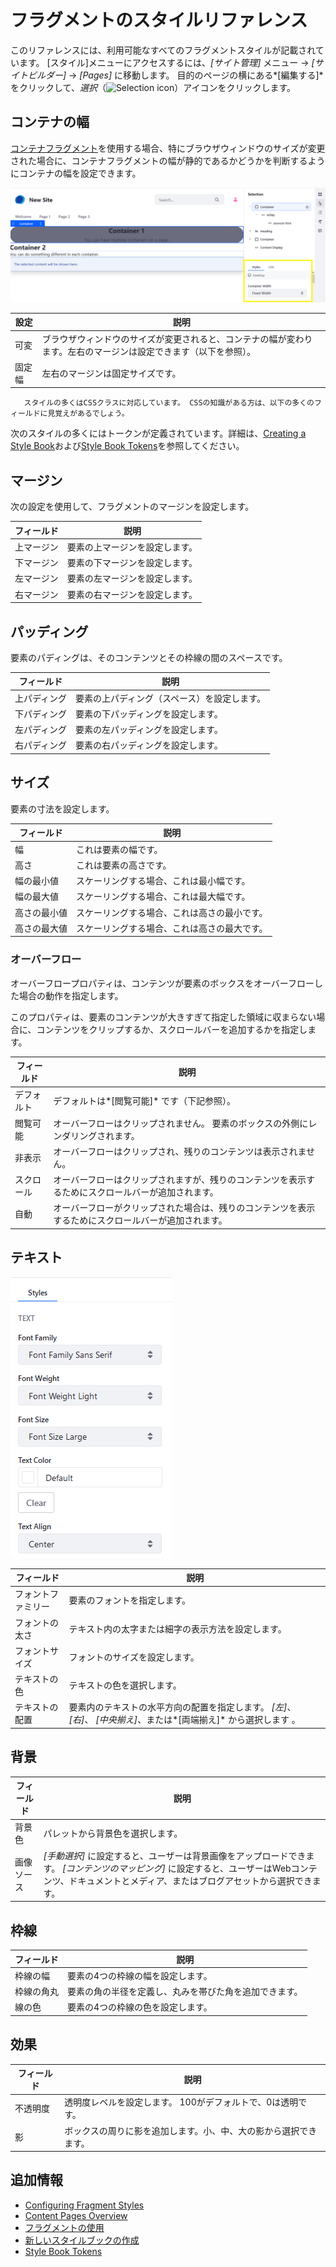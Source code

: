 # フラグメントのスタイルリファレンス

このリファレンスには、利用可能なすべてのフラグメントスタイルが記載されています。 [スタイル]メニューにアクセスするには、*[サイト管理]* メニュー → *[サイトビルダー]* → *[Pages]* に移動します。 目的のページの横にある*[編集する]* をクリックして、*選択*（![Selection icon](../../../images/icon-page-tree.png)）アイコンをクリックします。

## コンテナの幅

[コンテナフラグメント](./using-fragments.md#using-the-container-fragment)を使用する場合、特にブラウザウィンドウのサイズが変更された場合に、コンテナフラグメントの幅が静的であるかどうかを判断するようにコンテナの幅を設定できます。

![コンテナは、可変または固定幅のいずれかに設定できます。](./fragment-styles-reference/images/01.png)

| 設定  | 説明                                                       |
| --- | -------------------------------------------------------- |
| 可変  | ブラウザウィンドウのサイズが変更されると、コンテナの幅が変わります。左右のマージンは設定できます（以下を参照）。 |
| 固定幅 | 左右のマージンは固定サイズです。                                         |

``` tip::
   スタイルの多くはCSSクラスに対応しています。 CSSの知識がある方は、以下の多くのフィールドに見覚えがあるでしょう。
```

次のスタイルの多くにはトークンが定義されています。詳細は、[Creating a Style Book](../../site-appearance/using-a-style-book-to-standardize-site-appearance.md)および[Style Book Tokens](../../site-appearance/developer-guide/style-book-token-definitions.md)を参照してください。

## マージン

次の設定を使用して、フラグメントのマージンを設定します。

| フィールド | 説明              |
| ----- | --------------- |
| 上マージン | 要素の上マージンを設定します。 |
| 下マージン | 要素の下マージンを設定します。 |
| 左マージン | 要素の左マージンを設定します。 |
| 右マージン | 要素の右マージンを設定します。 |

## パッディング

要素のパディングは、そのコンテンツとその枠線の間のスペースです。

| フィールド  | 説明                     |
| ------ | ---------------------- |
| 上パディング | 要素の上パディング（スペース）を設定します。 |
| 下パディング | 要素の下パッディングを設定します。      |
| 左パディング | 要素の左パッディングを設定します。      |
| 右パディング | 要素の右パッディングを設定します。      |

## サイズ

要素の寸法を設定します。

| フィールド  | 説明                     |
| ------ | ---------------------- |
| 幅      | これは要素の幅です。             |
| 高さ     | これは要素の高さです。            |
| 幅の最小値  | スケーリングする場合、これは最小幅です。   |
| 幅の最大値  | スケーリングする場合、これは最大幅です。   |
| 高さの最小値 | スケーリングする場合、これは高さの最小です。 |
| 高さの最大値 | スケーリングする場合、これは高さの最大です。 |

### オーバーフロー

オーバーフロープロパティは、コンテンツが要素のボックスをオーバーフローした場合の動作を指定します。

このプロパティは、要素のコンテンツが大きすぎて指定した領域に収まらない場合に、コンテンツをクリップするか、スクロールバーを追加するかを指定します。

| フィールド | 説明                                                 |
| ----- | -------------------------------------------------- |
| デフォルト | デフォルトは*[閲覧可能]* です（下記参照）。                            |
| 閲覧可能  | オーバーフローはクリップされません。 要素のボックスの外側にレンダリングされます。          |
| 非表示   | オーバーフローはクリップされ、残りのコンテンツは表示されません。                   |
| スクロール | オーバーフローはクリップされますが、残りのコンテンツを表示するためにスクロールバーが追加されます。  |
| 自動    | オーバーフローがクリップされた場合は、残りのコンテンツを表示するためにスクロールバーが追加されます。 |

## テキスト

![要素テキストの表示方法を設定できます。](./fragment-styles-reference/images/02.png)

| フィールド     | 説明                                                                  |
| --------- | ------------------------------------------------------------------- |
| フォントファミリー | 要素のフォントを指定します。                                                      |
| フォントの太さ   | テキスト内の太字または細字の表示方法を設定します。                                           |
| フォントサイズ   | フォントのサイズを設定します。                                                     |
| テキストの色    | テキストの色を選択します。                                                       |
| テキストの配置   | 要素内のテキストの水平方向の配置を指定します。 *[左]*、 *[右]*、 *[中央揃え]*、または*[両端揃え]* から選択します 。 |

## 背景

| フィールド | 説明                                                                                                       |
| ----- | -------------------------------------------------------------------------------------------------------- |
| 背景色   | パレットから背景色を選択します。                                                                                         |
| 画像ソース | *[手動選択]* に設定すると、ユーザーは背景画像をアップロードできます。 *[コンテンツのマッピング]* に設定すると、ユーザーはWebコンテンツ、ドキュメントとメディア、またはブログアセットから選択できます。 |

## 枠線

| フィールド | 説明                          |
| ----- | --------------------------- |
| 枠線の幅  | 要素の4つの枠線の幅を設定します。           |
| 枠線の角丸 | 要素の角の半径を定義し、丸みを帯びた角を追加できます。 |
| 線の色   | 要素の4つの枠線の色を設定します。           |

## 効果

| フィールド | 説明                               |
| ----- | -------------------------------- |
| 不透明度  | 透明度レベルを設定します。 100がデフォルトで、0は透明です。 |
| 影     | ボックスの周りに影を追加します。小、中、大の影から選択できます。 |

## 追加情報

  - [Configuring Fragment Styles](./configuring-fragment-styles.md)
  - [Content Pages Overview](./content-pages-overview.md)
  - [フラグメントの使用](./using-fragments.md)
  - [新しいスタイルブックの作成](../../site-appearance/using-a-style-book-to-standardize-site-appearance.md)
  - [Style Book Tokens](../../site-appearance/developer-guide/style-book-token-definitions.md)
